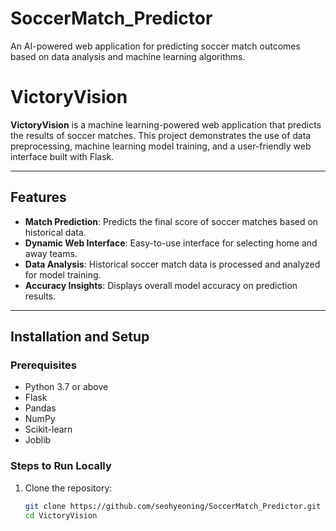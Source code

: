 # SoccerMatch_Predictor
An AI-powered web application for predicting soccer match outcomes based on data analysis and machine learning algorithms.
# VictoryVision

**VictoryVision** is a machine learning-powered web application that predicts the results of soccer matches. This project demonstrates the use of data preprocessing, machine learning model training, and a user-friendly web interface built with Flask.

---

## Features

- **Match Prediction**: Predicts the final score of soccer matches based on historical data.
- **Dynamic Web Interface**: Easy-to-use interface for selecting home and away teams.
- **Data Analysis**: Historical soccer match data is processed and analyzed for model training.
- **Accuracy Insights**: Displays overall model accuracy on prediction results.

---

## Installation and Setup

### Prerequisites
- Python 3.7 or above
- Flask
- Pandas
- NumPy
- Scikit-learn
- Joblib

### Steps to Run Locally
1. Clone the repository:
   ```bash
   git clone https://github.com/seohyeoning/SoccerMatch_Predictor.git
   cd VictoryVision
